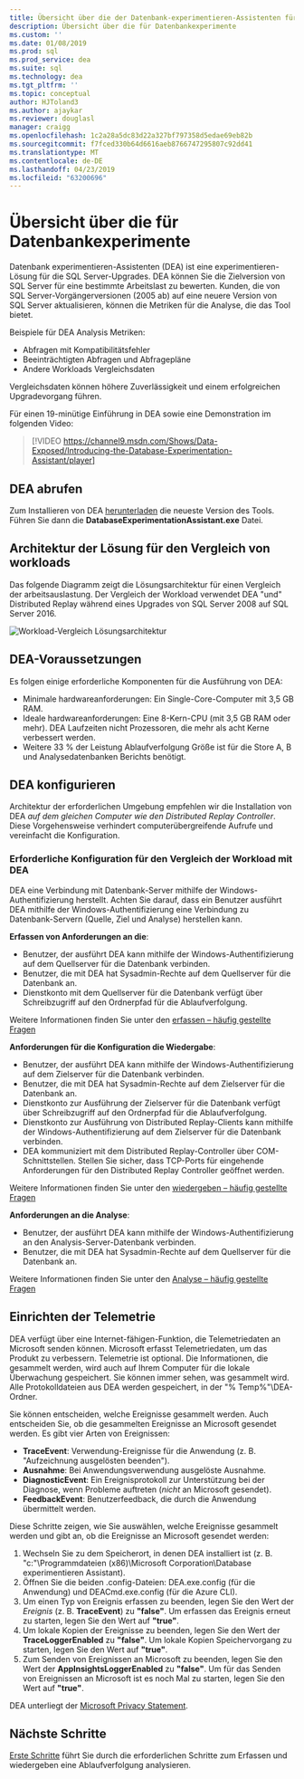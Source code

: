 ```yaml
---
title: Übersicht über die der Datenbank-experimentieren-Assistenten für SQL Server-Lösung wird aktualisiert
description: Übersicht über die für Datenbankexperimente
ms.custom: ''
ms.date: 01/08/2019
ms.prod: sql
ms.prod_service: dea
ms.suite: sql
ms.technology: dea
ms.tgt_pltfrm: ''
ms.topic: conceptual
author: HJToland3
ms.author: ajaykar
ms.reviewer: douglasl
manager: craigg
ms.openlocfilehash: 1c2a28a5dc83d22a327bf797358d5edae69eb82b
ms.sourcegitcommit: f7fced330b64d6616aeb8766747295807c92dd41
ms.translationtype: MT
ms.contentlocale: de-DE
ms.lasthandoff: 04/23/2019
ms.locfileid: "63200696"
---
```

# <a name="overview-of-database-experimentation-assistant"></a>Übersicht über die für Datenbankexperimente

Datenbank experimentieren-Assistenten (DEA) ist eine experimentieren-Lösung für die SQL Server-Upgrades. DEA können Sie die Zielversion von SQL Server für eine bestimmte Arbeitslast zu bewerten. Kunden, die von SQL Server-Vorgängerversionen (2005 ab) auf eine neuere Version von SQL Server aktualisieren, können die Metriken für die Analyse, die das Tool bietet. 

Beispiele für DEA Analysis Metriken:
- Abfragen mit Kompatibilitätsfehler
- Beeinträchtigten Abfragen und Abfragepläne
- Andere Workloads Vergleichsdaten

Vergleichsdaten können höhere Zuverlässigkeit und einem erfolgreichen Upgradevorgang führen.

Für einen 19-minütige Einführung in DEA sowie eine Demonstration im folgenden Video:

> [!VIDEO https://channel9.msdn.com/Shows/Data-Exposed/Introducing-the-Database-Experimentation-Assistant/player]

## <a name="get-dea"></a>DEA abrufen

Zum Installieren von DEA [herunterladen](https://www.microsoft.com/download/details.aspx?id=54090) die neueste Version des Tools. Führen Sie dann die **DatabaseExperimentationAssistant.exe** Datei.

## <a name="solution-architecture-for-comparing-workloads"></a>Architektur der Lösung für den Vergleich von workloads

Das folgende Diagramm zeigt die Lösungsarchitektur für einen Vergleich der arbeitsauslastung. Der Vergleich der Workload verwendet DEA "und" Distributed Replay während eines Upgrades von SQL Server 2008 auf SQL Server 2016.

![Workload-Vergleich Lösungsarchitektur](./media/database-experimentation-assistant-overview/dea-overview-compare-solution-architecture.png)

## <a name="dea-prerequisites"></a>DEA-Voraussetzungen

Es folgen einige erforderliche Komponenten für die Ausführung von DEA:
- Minimale hardwareanforderungen: Ein Single-Core-Computer mit 3,5 GB RAM.
- Ideale hardwareanforderungen: Eine 8-Kern-CPU (mit 3,5 GB RAM oder mehr). DEA Laufzeiten nicht Prozessoren, die mehr als acht Kerne verbessert werden.
- Weitere 33 % der Leistung Ablaufverfolgung Größe ist für die Store A, B und Analysedatenbanken Berichts benötigt.

## <a name="configure-dea"></a>DEA konfigurieren

Architektur der erforderlichen Umgebung empfehlen wir die Installation von DEA *auf dem gleichen Computer wie den Distributed Replay Controller*. Diese Vorgehensweise verhindert computerübergreifende Aufrufe und vereinfacht die Konfiguration.

### <a name="required-configuration-for-workload-comparison-by-using-dea"></a>Erforderliche Konfiguration für den Vergleich der Workload mit DEA

DEA eine Verbindung mit Datenbank-Server mithilfe der Windows-Authentifizierung herstellt. Achten Sie darauf, dass ein Benutzer ausführt DEA mithilfe der Windows-Authentifizierung eine Verbindung zu Datenbank-Servern (Quelle, Ziel und Analyse) herstellen kann.

**Erfassen von Anforderungen an die**:

*   Benutzer, der ausführt DEA kann mithilfe der Windows-Authentifizierung auf dem Quellserver für die Datenbank verbinden.
*   Benutzer, die mit DEA hat Sysadmin-Rechte auf dem Quellserver für die Datenbank an.
*   Dienstkonto mit dem Quellserver für die Datenbank verfügt über Schreibzugriff auf den Ordnerpfad für die Ablaufverfolgung.

Weitere Informationen finden Sie unter den [erfassen – häufig gestellte Fragen](database-experimentation-assistant-capture-trace.md#frequently-asked-questions-about-trace-capture)

**Anforderungen für die Konfiguration die Wiedergabe**: 

*   Benutzer, der ausführt DEA kann mithilfe der Windows-Authentifizierung auf dem Zielserver für die Datenbank verbinden.
*   Benutzer, die mit DEA hat Sysadmin-Rechte auf dem Zielserver für die Datenbank an.
*   Dienstkonto zur Ausführung der Zielserver für die Datenbank verfügt über Schreibzugriff auf den Ordnerpfad für die Ablaufverfolgung.
*   Dienstkonto zur Ausführung von Distributed Replay-Clients kann mithilfe der Windows-Authentifizierung auf dem Zielserver für die Datenbank verbinden.
*   DEA kommuniziert mit dem Distributed Replay-Controller über COM-Schnittstellen. Stellen Sie sicher, dass TCP-Ports für eingehende Anforderungen für den Distributed Replay Controller geöffnet werden.

Weitere Informationen finden Sie unter den [wiedergeben – häufig gestellte Fragen](database-experimentation-assistant-replay-trace.md#frequently-asked-questions-about-trace-replay)

**Anforderungen an die Analyse**: 

*   Benutzer, der ausführt DEA kann mithilfe der Windows-Authentifizierung an den Analysis-Server-Datenbank verbinden.
*   Benutzer, die mit DEA hat Sysadmin-Rechte auf dem Quellserver für die Datenbank an.

Weitere Informationen finden Sie unter den [Analyse – häufig gestellte Fragen](database-experimentation-assistant-create-report.md#frequently-asked-questions-about-analysis-reports)

## <a name="set-up-telemetry"></a>Einrichten der Telemetrie

DEA verfügt über eine Internet-fähigen-Funktion, die Telemetriedaten an Microsoft senden können. Microsoft erfasst Telemetriedaten, um das Produkt zu verbessern. Telemetrie ist optional. Die Informationen, die gesammelt werden, wird auch auf Ihrem Computer für die lokale Überwachung gespeichert. Sie können immer sehen, was gesammelt wird. Alle Protokolldateien aus DEA werden gespeichert, in der "% Temp%"\\DEA-Ordner.

Sie können entscheiden, welche Ereignisse gesammelt werden. Auch entscheiden Sie, ob die gesammelten Ereignisse an Microsoft gesendet werden. Es gibt vier Arten von Ereignissen:

*   **TraceEvent**: Verwendung-Ereignisse für die Anwendung (z. B. "Aufzeichnung ausgelösten beenden").
*   **Ausnahme**: Bei Anwendungsverwendung ausgelöste Ausnahme.
*   **DiagnosticEvent**: Ein Ereignisprotokoll zur Unterstützung bei der Diagnose, wenn Probleme auftreten (*nicht* an Microsoft gesendet).
*   **FeedbackEvent**: Benutzerfeedback, die durch die Anwendung übermittelt werden.

Diese Schritte zeigen, wie Sie auswählen, welche Ereignisse gesammelt werden und gibt an, ob die Ereignisse an Microsoft gesendet werden:

1.  Wechseln Sie zu dem Speicherort, in denen DEA installiert ist (z. B. "c:"\\Programmdateien (x86)\\Microsoft Corporation\\Database experimentieren Assistant).
2.  Öffnen Sie die beiden .config-Dateien: DEA.exe.config (für die Anwendung) und DEACmd.exe.config (für die Azure CLI).
3.  Um einen Typ von Ereignis erfassen zu beenden, legen Sie den Wert der *Ereignis* (z. B. **TraceEvent**) zu **"false"**. Um erfassen das Ereignis erneut zu starten, legen Sie den Wert auf **"true"**.
4.  Um lokale Kopien der Ereignisse zu beenden, legen Sie den Wert der **TraceLoggerEnabled** zu **"false"**. Um lokale Kopien Speichervorgang zu starten, legen Sie den Wert auf **"true"**.
5.  Zum Senden von Ereignissen an Microsoft zu beenden, legen Sie den Wert der **AppInsightsLoggerEnabled** zu **"false"**. Um für das Senden von Ereignissen an Microsoft ist es noch Mal zu starten, legen Sie den Wert auf **"true"**.

DEA unterliegt der [Microsoft Privacy Statement](https://aka.ms/dea-privacy).

## <a name="next-steps"></a>Nächste Schritte

[Erste Schritte](database-experimentation-assistant-get-started.md) führt Sie durch die erforderlichen Schritte zum Erfassen und wiedergeben eine Ablaufverfolgung analysieren.
